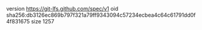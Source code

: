 version https://git-lfs.github.com/spec/v1
oid sha256:db3126ec869b797f321a79ff9343094c57234ecbea4c64c61791dd0f4f831675
size 1257
